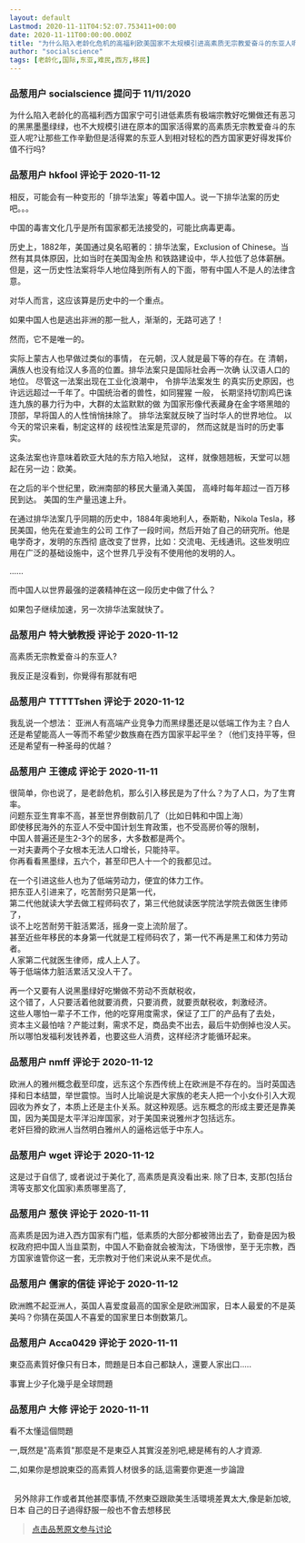 ```yaml
---
layout: default
Lastmod: 2020-11-11T04:52:07.753411+00:00
date: 2020-11-11T00:00:00.000Z
title: "为什么陷入老龄化危机的高福利欧美国家不太规模引进高素质无宗教爱奋斗的东亚人呢?"
author: "socialscience"
tags: [老龄化,国际,东亚,难民,西方,移民]
---
```



### 品葱用户 **socialscience** 提问于 11/11/2020
    
为什么陷入老龄化的高福利西方国家宁可引进低素质有极端宗教好吃懒做还有恶习的黑黑墨墨绿绿，也不大规模引进在原本的国家活得累的高素质无宗教爱奋斗的东亚人呢?让那些工作辛勤但是活得累的东亚人到相对轻松的西方国家更好得发挥价值不行吗?
    
                

### 品葱用户 **hkfool** 评论于 2020-11-12
        
相反，可能会有一种变形的「排华法案」等着中国人。说一下排华法案的历史吧。。。  
  
中国的毒害文化几乎是所有国家都无法接受的，可能比病毒更毒。  
  
历史上，1882年，美国通过臭名昭著的：排华法案，Exclusion of Chinese。当然有其具体原因，比如当时在美国淘金热 和铁路建设中，华人拉低了总体薪酬。但是，这一历史性法案将华人地位降到所有人的下面，带有中国人不是人的法律含意。  
  
对华人而言，这应该算是历史中的一个重点。  
  
如果中国人也是逃出非洲的那一批人，渐渐的，无路可逃了！  
  
然而，它不是唯一的。  
  
实际上蒙古人也早做过类似的事情， 在元朝，汉人就是最下等的存在。在 清朝，满族人也没有给汉人多高的位置。排华法案只是国际社会再一次确 认汉语人口的地位。 尽管这一法案出现在工业化浪潮中， 令排华法案发生 的真实历史原因，也许远远超过一千年了。中国统治者的兽性，如同猩猩 一般， 长期坚持切割鸡巴诛连九族的暴力行为中，大群的太监默默的做 为国家形像代表藏身在金字塔黑暗的顶部，早将国人的人性悄悄抺除了。 排华法案就反映了当时华人的世界地位。 以今天的常识来看，制定这样的 歧视性法案是荒谬的， 然而这就是当时的历史事实。  
  
这条法案也许意味着欧亚大陆的东方陷入地狱， 这样，就像翘翘板，天堂可以翘起在另一边：欧美。  
  
在之后的半个世纪里，欧洲南部的移民大量涌入美国， 高峰时每年超过一百万移民到达。 美国的生产量迅速上升。  
  
在通过排华法案几乎同期的历史中，1884年奥地利人，泰斯勒，Nikola Tesla，移民美国，他先在爱迪生的公司 工作了一段时间，然后开始了自己的研究所。他是电学奇才，发明的东西彻 底改变了世界，比如：交流电、无线通讯。这些发明应用在广泛的基础设施中，这个世界几乎没有不使用他的发明的人。  
  
......  
  
而中国人以世界最强的逆袭精神在这一段历史中做了什么？  
  
如果包子继续加速，另一次排华法案就快了。
        
                

### 品葱用户 **特大號教授** 评论于 2020-11-12
        
高素质无宗教爱奋斗的东亚人?  
  
我反正是沒看到，你覺得有那就有吧
        
                

### 品葱用户 **TTTTTshen** 评论于 2020-11-12
        
我乱说一个想法： 亚洲人有高端产业竞争力而黑绿墨还是以低端工作为主？白人还是希望能高人一等而不希望少数族裔在西方国家平起平坐？（他们支持平等，但还是希望有一种圣母的优越？
        
                

### 品葱用户 **王德成** 评论于 2020-11-11
        
很简单，你也说了，是老龄危机，那么引入移民是为了什么？为了人口，为了生育率。  
问题东亚生育率不高，甚至世界倒数前几了（比如日韩和中国上海）  
即使移民海外的东亚人不受中国计划生育政策，也不受高房价等的限制，  
中国人普遍还是生2-3个的居多，大多数都是两个。  
一对夫妻两个子女根本无法人口增长，只能持平。  
你再看看黑墨绿，五六个，甚至印巴人十一个的我都见过。  
  
在一个引进这些人也为了低端劳动力，便宜的体力工作。  
把东亚人引进来了，吃苦耐劳只是第一代，  
第二代他就读大学去做工程师码农了，第三代他就读医学院法学院去做医生律师了，  
谈不上吃苦耐劳干脏活累活，摇身一变上流阶层了。  
甚至近些年移民的本身第一代就是工程师码农了，第一代不再是黑工和体力劳动者。  
人家第二代就医生律师，成人上人了。  
等于低端体力脏活累活又没人干了。  
  
再一个又要有人说黑墨绿好吃懒做不劳动不贡献税收，  
这个错了，人只要活着他就要消费，只要消费，就要贡献税收，刺激经济。  
这些人哪怕一辈子不工作，他的吃穿用度需求，保证了工厂的产品有了去处，  
资本主义最怕啥？产能过剩，需求不足，商品卖不出去，最后牛奶倒掉也没人买。  
所以哪怕发福利发钱养着，也要这些人消费，这样经济才能循环起来。
        
                

### 品葱用户 **nmff** 评论于 2020-11-12
        
欧洲人的雅州概念截至印度，远东这个东西传统上在欧洲是不存在的。当时英国选择和日本结盟，举世震惊。当时人比喻说是大家族的老夫人把一个小女仆引入大观园收为养女了，本质上还是主仆关系。就这种观感。远东概念的形成主要还是靠美国，因为美国是太平洋沿岸国家，对于美国来说雅州才包括远东。  
老奸巨猾的欧洲人当然明白雅州人的逼格远低于中东人。
        
                

### 品葱用户 **wget** 评论于 2020-11-12
        
这是过于自信了, 或者说过于美化了, 高素质是真没看出来. 除了日本, 支那(包括台湾等支那文化国家)素质哪里高了,
        
                

### 品葱用户 **葱侠** 评论于 2020-11-11
        
高素质是因为进入西方国家有门槛，低素质的大部分都被筛出去了，勤奋是因为极权政府把中国人当韭菜割，中国人不勤奋就会被淘汰，下场很惨，至于无宗教，西方国家谁管你这一套，无宗教对于他们来说从来不是优点。
        
                

### 品葱用户 **儒家的信徒** 评论于 2020-11-12
        
欧洲瞧不起亚洲人，英国人喜爱度最高的国家全是欧洲国家，日本人最爱的不是英美吗？你猜在英国人不喜爱的国家里日本倒数第几。
        
                

### 品葱用户 **Acca0429** 评论于 2020-11-11
        
東亞高素質好像只有日本，問題是日本自己都缺人，還要人家出口.....  
  
事實上少子化幾乎是全球問題
        
                

### 品葱用户 **大修** 评论于 2020-11-11
        
看不太懂這個問題  
  
一,既然是"高素質"那麼是不是東亞人其實沒差別吧,總是稀有的人才資源.  
  
二,如果你是想說東亞的高素質人材很多的話,這需要你更進一步論證  
  
   
  另外除非工作或者其他甚麼事情,不然東亞跟歐美生活環境差異太大,像是新加坡,日本 自己的日子過得舒服一般也不會去想移民
        
                





> [点击品葱原文参与讨论](https://pincong.rocks/question/33379)

